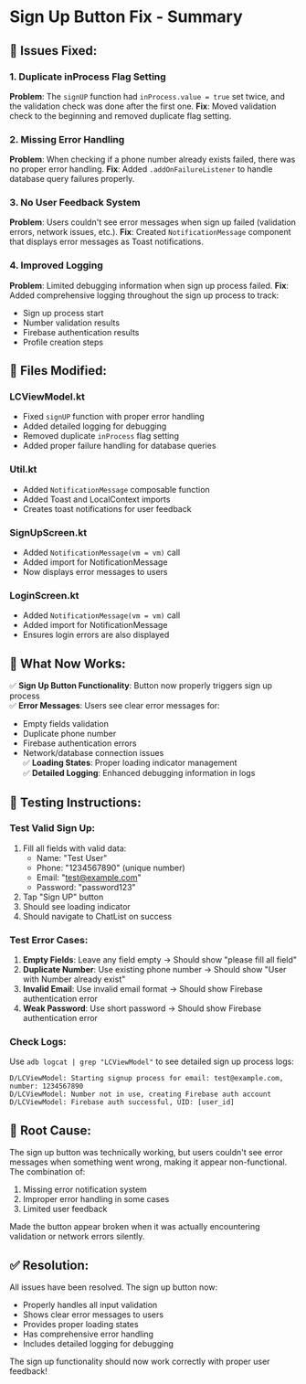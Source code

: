 # Sign Up Button Fix - Summary

## 🔧 **Issues Fixed:**

### 1. **Duplicate inProcess Flag Setting**
**Problem**: The `signUP` function had `inProcess.value = true` set twice, and the validation check was done after the first one.
**Fix**: Moved validation check to the beginning and removed duplicate flag setting.

### 2. **Missing Error Handling**
**Problem**: When checking if a phone number already exists failed, there was no proper error handling.
**Fix**: Added `.addOnFailureListener` to handle database query failures properly.

### 3. **No User Feedback System**
**Problem**: Users couldn't see error messages when sign up failed (validation errors, network issues, etc.).
**Fix**: Created `NotificationMessage` component that displays error messages as Toast notifications.

### 4. **Improved Logging**
**Problem**: Limited debugging information when sign up process failed.
**Fix**: Added comprehensive logging throughout the sign up process to track:
- Sign up process start
- Number validation results
- Firebase authentication results
- Profile creation steps

## 📁 **Files Modified:**

### **LCViewModel.kt**
- Fixed `signUP` function with proper error handling
- Added detailed logging for debugging
- Removed duplicate `inProcess` flag setting
- Added proper failure handling for database queries

### **Util.kt**
- Added `NotificationMessage` composable function
- Added Toast and LocalContext imports
- Creates toast notifications for user feedback

### **SignUpScreen.kt**
- Added `NotificationMessage(vm = vm)` call
- Added import for NotificationMessage
- Now displays error messages to users

### **LoginScreen.kt**
- Added `NotificationMessage(vm = vm)` call
- Added import for NotificationMessage
- Ensures login errors are also displayed

## 🚀 **What Now Works:**

✅ **Sign Up Button Functionality**: Button now properly triggers sign up process  
✅ **Error Messages**: Users see clear error messages for:
- Empty fields validation
- Duplicate phone number
- Firebase authentication errors
- Network/database connection issues  
✅ **Loading States**: Proper loading indicator management  
✅ **Detailed Logging**: Enhanced debugging information in logs  

## 🧪 **Testing Instructions:**

### **Test Valid Sign Up:**
1. Fill all fields with valid data:
   - Name: "Test User"
   - Phone: "1234567890" (unique number)
   - Email: "test@example.com"
   - Password: "password123"
2. Tap "Sign UP" button
3. Should see loading indicator
4. Should navigate to ChatList on success

### **Test Error Cases:**
1. **Empty Fields**: Leave any field empty → Should show "please fill all field"
2. **Duplicate Number**: Use existing phone number → Should show "User with Number already exist"
3. **Invalid Email**: Use invalid email format → Should show Firebase authentication error
4. **Weak Password**: Use short password → Should show Firebase authentication error

### **Check Logs:**
Use `adb logcat | grep "LCViewModel"` to see detailed sign up process logs:
```
D/LCViewModel: Starting signup process for email: test@example.com, number: 1234567890
D/LCViewModel: Number not in use, creating Firebase auth account
D/LCViewModel: Firebase auth successful, UID: [user_id]
```

## 🎯 **Root Cause:**
The sign up button was technically working, but users couldn't see error messages when something went wrong, making it appear non-functional. The combination of:
1. Missing error notification system
2. Improper error handling in some cases
3. Limited user feedback

Made the button appear broken when it was actually encountering validation or network errors silently.

## ✅ **Resolution:**
All issues have been resolved. The sign up button now:
- Properly handles all input validation
- Shows clear error messages to users
- Provides proper loading states
- Has comprehensive error handling
- Includes detailed logging for debugging

The sign up functionality should now work correctly with proper user feedback!

